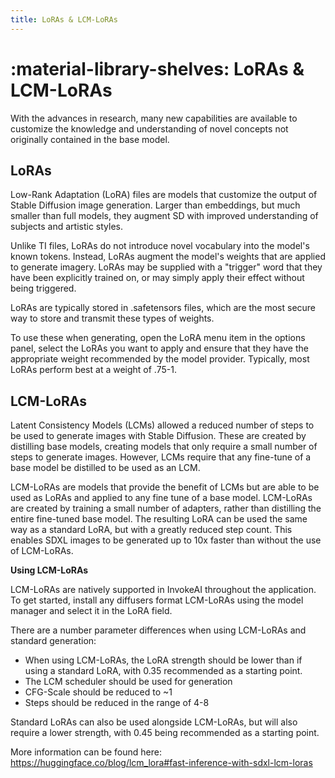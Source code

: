 ```yaml
---
title: LoRAs & LCM-LoRAs
---
```


# :material-library-shelves: LoRAs & LCM-LoRAs

With the advances in research, many new capabilities are available to customize the knowledge and understanding of novel concepts not originally contained in the base model. 

## LoRAs

Low-Rank Adaptation (LoRA) files are models that customize the output of Stable Diffusion
image generation.  Larger than embeddings, but much smaller than full
models, they augment SD with improved understanding of subjects and
artistic styles.

Unlike TI files, LoRAs do not introduce novel vocabulary into the
model's known tokens. Instead, LoRAs augment the model's weights that
are applied to generate imagery. LoRAs may be supplied with a
"trigger" word that they have been explicitly trained on, or may
simply apply their effect without being triggered.

LoRAs are typically stored in .safetensors files, which are the most
secure way to store and transmit these types of weights.

To use these when generating, open the LoRA menu item in the options
panel, select the LoRAs you want to apply and ensure that they have
the appropriate weight recommended by the model provider. Typically,
most LoRAs perform best at a weight of .75-1.


## LCM-LoRAs
Latent Consistency Models (LCMs) allowed a reduced number of steps to be used to generate images with Stable Diffusion. These are created by distilling base models, creating models that only require a small number of steps to generate images. However, LCMs require that any fine-tune of a base model be distilled to be used as an LCM. 

LCM-LoRAs are models that provide the benefit of LCMs but are able to be used as LoRAs and applied to any fine tune of a base model. LCM-LoRAs are created by training a small number of adapters, rather than distilling the entire fine-tuned base model. The resulting LoRA can be used the same way as a standard LoRA, but with a greatly reduced step count. This enables SDXL images to be generated up to 10x faster than without the use of LCM-LoRAs. 


**Using LCM-LoRAs**

LCM-LoRAs are natively supported in InvokeAI throughout the application. To get started, install any diffusers format LCM-LoRAs using the model manager and select it in the LoRA field.

There are a number parameter differences when using LCM-LoRAs and standard generation: 

- When using LCM-LoRAs, the LoRA strength should be lower than if using a standard LoRA, with 0.35 recommended as a starting point.  
- The LCM scheduler should be used for generation
- CFG-Scale should be reduced to ~1
- Steps should be reduced in the range of 4-8

Standard LoRAs can also be used alongside LCM-LoRAs, but will also require a lower strength, with 0.45 being recommended as a starting point. 

More information can be found here: https://huggingface.co/blog/lcm_lora#fast-inference-with-sdxl-lcm-loras
